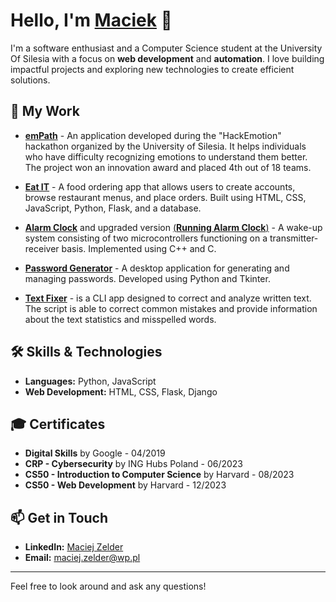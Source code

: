 # Hello, I'm [Maciek](https://github.com/mzelder) 👋

I'm a software enthusiast and a Computer Science student at the University Of Silesia with a focus on **web development** and **automation**. I love building impactful projects and exploring new technologies to create efficient solutions.


## 🚀 My Work 

- [**emPath**](https://github.com/mzelder/emPath) - An application developed during the "HackEmotion" hackathon organized by the University of Silesia. It helps individuals who have difficulty recognizing emotions to understand them better. The project won an innovation award and placed 4th out of 18 teams.
  
- [**Eat IT**](https://github.com/mzelder/Eat-It) - A food ordering app that allows users to create accounts, browse restaurant menus, and place orders. Built using HTML, CSS, JavaScript, Python, Flask, and a database.

- [**Alarm Clock**](https://github.com/mzelder/Esp32-Alarm-Clock) and upgraded version [(**Running Alarm Clock**)](https://github.com/mzelder/running-alarm-clock) - A wake-up system consisting of two microcontrollers functioning on a transmitter-receiver basis. Implemented using C++ and C.

- [**Password Generator**](https://github.com/mzelder/Password-Generator) - A desktop application for generating and managing passwords. Developed using Python and Tkinter.

- [**Text Fixer**](https://github.com/mzelder/Text-Fixer) -  is a CLI app  designed to correct and analyze written text. The script is able to correct common mistakes and provide information about the text statistics and misspelled words.

## 🛠️ Skills & Technologies

- **Languages:** Python, JavaScript
- **Web Development:** HTML, CSS, Flask, Django

## 🎓 Certificates

- **Digital Skills** by Google - 04/2019
- **CRP - Cybersecurity** by ING Hubs Poland - 06/2023
- **CS50 - Introduction to Computer Science** by Harvard - 08/2023
- **CS50 - Web Development** by Harvard - 12/2023

## 📫 Get in Touch

- **LinkedIn:** [Maciej Zelder](https://www.linkedin.com/in/maciej-zelder-3103b3321/)
- **Email:** maciej.zelder@wp.pl

---

Feel free to look around and ask any questions!
